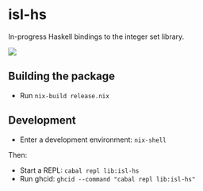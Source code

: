 # isl-hs

In-progress Haskell bindings to the integer set library.

<img src="https://travis-ci.org/joelburget/isl-hs.svg?branch=master" />

## Building the package

* Run `nix-build release.nix`

## Development

* Enter a development environment: `nix-shell`

Then:

* Start a REPL: `cabal repl lib:isl-hs`
* Run ghcid: `ghcid --command "cabal repl lib:isl-hs"`
